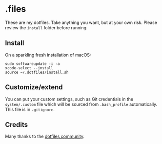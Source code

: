 # .files

These are my dotfiles. Take anything you want, but at your own risk.
Please review the `install` folder before running

## Install

On a sparkling fresh installation of macOS:

    sudo softwareupdate -i -a
    xcode-select --install
    source ~/.dotfiles/install.sh

## Customize/extend

You can put your custom settings, such as Git credentials in the `system/.custom` file which will be sourced from `.bash_profile` automatically. This file is in `.gitignore`.

## Credits

Many thanks to the [dotfiles community](https://dotfiles.github.io/).
